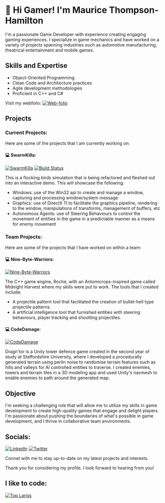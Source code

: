 # 👋 Hi Gamer! I'm **Maurice Thompson-Hamilton**
I'm a passionate Game Developer with experience creating engaging gaming experiences. I specialize in game mechanics and have worked on a variety of projects spanning industries such as automotive manufacturing, theatrical entertainment and mobile games.

## Skills and Expertise
- Object-Oriented Programming
- Clean Code and Architecture practices
- Agile development methodologies
- Proficient in C++ and C#

Visit my webfolio: [![Web-folio](https://img.shields.io/badge/Portfolio-Visit%20Site-brightgreen)](http://www.blackrece.co.uk)

## Projects
### Current Projects:
Here are some of the projects that I am currently working on:
#### 💻 SwarmKilla: 
[![SwarmKilla](https://img.shields.io/badge/GitHub-RefactaMasta-blue?logo=github)](https://github.com/BlackRece/RefactaMasta)
[![Build Status](https://github.com/BlackRece/RefactaMasta/workflows/Build/badge.svg?branch=main)](https://github.com/BlackRece/RefactaMasta/actions)

This is a flocking birds simulation that is being refactored and fleshed out into an interactive demo. This will showcase the following:
- Windows: use of the Win32 api to create and manage a window, capturing and processing window/system message
- Graphics: use of DirectX 11 to facilitate the graphics pipeline, rendering to the window, manipulations of transforms, management of buffers, etc
- Autonomous Agents: use of Steering Behaviours to control the movement of entities in the game in a predictable manner as a means for enemy movement

### Team Projects: 
Here are some of the projects that I have worked on within a team:
#### 💻 Nine-Byte-Warriors:
[![Nine-Byte-Warriors](https://img.shields.io/badge/GitHub-Nine--Byte--Warriors-blue?logo=github)](https://github.com/Nine-Byte-Warriors)

The C++ game engine, Roche, with an Antomicrops-inspired game called Midnight Harvest where my skills were put to work.
The tools that I created include:
- A projectile pattern tool that facilitated the creation of bullet-hell type projectile patterns.
- A artificial intelligence tool that furnished entities with steering behaviours, player tracking and shootting projectiles.

#### 💻 CodeDamage:
[![CodeDamage](https://img.shields.io/badge/GitHub-TGPGame-blue.svg?style=flat-square&logo=github)](https://github.com/code-damage/TGPGame)

Dragn'tor is a Unity tower defence game created in the second year of study at Staffordshire University, where I developed a procedurally generated terrain using perlin noise to randomise terrain features such as hills and valleys for AI controlled entities to traverse. I created enemies, towers and terrain tiles in a 3D modeling app and used Unity's navmesh to enable enemies to path around the generated map.

## Objective
I'm seeking a challenging role that will allow me to utilize my skills in game development to create high-quality games that engage and delight players. I'm passionate about pushing the boundaries of what's possible in game development, and I thrive in collaborative team environments.

## Socials:
[![LinkedIn](https://img.shields.io/badge/LinkedIn-Connect-blue?logo=linkedin)](https://www.linkedin.com/in/blackrece/)
[![Twitter](https://img.shields.io/badge/Twitter-Follow-blue?logo=twitter)](https://twitter.com/BlackRece)

Connet with me to stay up-to-date on my latest projects and interests.

Thank you for considering my profile. I look forward to hearing from you!

## I like to code:

[![Top Langs](https://github-readme-stats.vercel.app/api/top-langs/?username=blackrece&theme=bear&langs_count=7&hide=CMake,HLSL,GLSL,shaderlab)](https://github.com/blackrece/)
